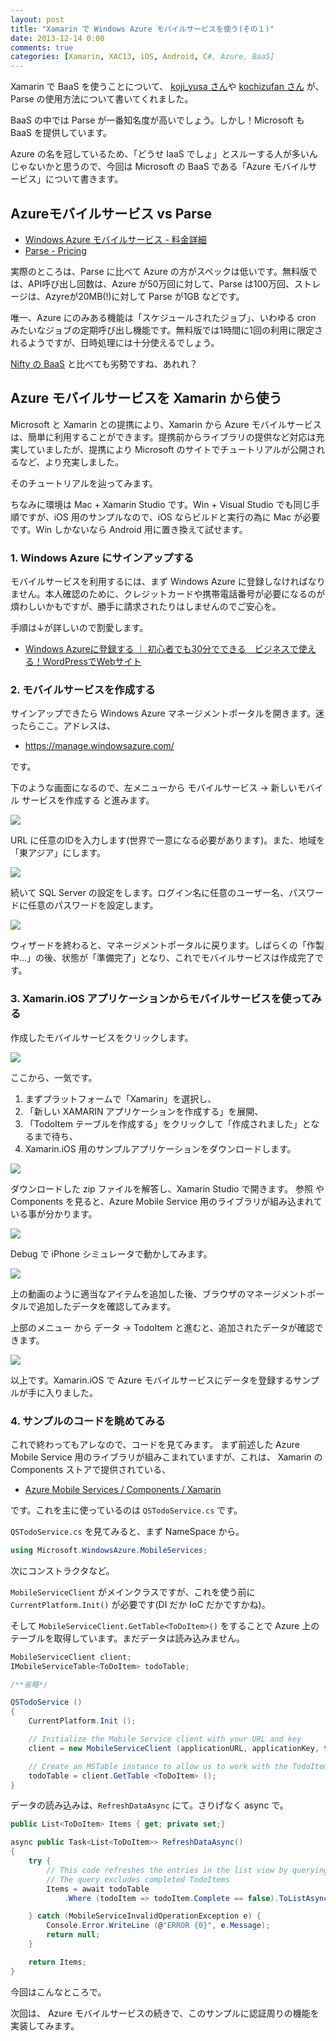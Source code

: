 ```yaml
---
layout: post
title: "Xamarin で Windows Azure モバイルサービスを使う(その１)"
date: 2013-12-14 0:00
comments: true
categories: [Xamarin, XAC13, iOS, Android, C#, Azure, BaaS]
---
```

Xamarin で BaaS を使うことについて、 [koji_yusa さん](http://qiita.com/koji_yusa/items/a6878bef10577ee744b5)や [kochizufan さん](http://qiita.com/kochizufan/items/c91b3a59a56d8fc54bb7) が、Parse の使用方法について書いてくれました。
<!--more-->
BaaS の中では Parse が一番知名度が高いでしょう。しかし！Microsoft も BaaS を提供しています。

Azure の名を冠しているため、「どうせ IaaS でしょ」とスルーする人が多いんじゃないかと思うので、今回は Microsoft の BaaS である「Azure モバイルサービス」について書きます。

## Azureモバイルサービス vs Parse

* [Windows Azure モバイルサービス - 料金詳細](http://www.windowsazure.com/ja-jp/pricing/details/mobile-services/)
* [Parse - Pricing](https://parse.com/plans)

実際のところは、Parse に比べて Azure の方がスペックは低いです。無料版では、API呼び出し回数は、Azure が50万回に対して、Parse は100万回、ストレージは、Azyreが20MB(!)に対して Parse が1GB などです。

唯一、Azure にのみある機能は「スケジュールされたジョブ」、いわゆる cron みたいなジョブの定期呼び出し機能です。無料版では1時間に1回の利用に限定されるようですが、日時処理には十分使えるでしょう。

[Nifty の BaaS](http://mb.cloud.nifty.com/price.htm) と比べても劣勢ですね、あれれ？

## Azure モバイルサービスを Xamarin から使う

Microsoft と Xamarin との提携により、Xamarin から Azure モバイルサービスは、簡単に利用することができます。提携前からライブラリの提供など対応は充実していましたが、提携により Microsoft のサイトでチュートリアルが公開されるなど、より充実しました。

そのチュートリアルを辿ってみます。

ちなみに環境は Mac + Xamarin Studio です。Win + Visual Studio でも同じ手順ですが、iOS 用のサンプルなので、iOS ならビルドと実行の為に Mac が必要です。Win しかないなら Android 用に置き換えて試せます。

### 1. Windows Azure にサインアップする

モバイルサービスを利用するには、まず Windows Azure に登録しなければなりません。本人確認のために、クレジットカードや携帯電話番号が必要になるのが煩わしいかもですが、勝手に請求されたりはしませんのでご安心を。

手順は↓が詳しいので割愛します。

* [Windows Azureに登録する ｜ 初心者でも30分でできる　ビジネスで使える！WordPressでWebサイト](http://wordpress-web.azurewebsites.net/guide)

### 2. モバイルサービスを作成する

サインアップできたら Windows Azure マネージメントポータルを開きます。迷ったらここ。アドレスは、

* https://manage.windowsazure.com/

です。

下のような画面になるので、左メニューから モバイルサービス → 新しいモバイル サービスを作成する と進みます。

![](/assets/images/posts/using_azure_mobile_service_by_xamarin_1_01.png)

URL に任意のIDを入力します(世界で一意になる必要があります)。また、地域を「東アジア」にします。

![](/assets/images/posts/using_azure_mobile_service_by_xamarin_1_02.png)

続いて SQL Server の設定をします。ログイン名に任意のユーザー名、パスワードに任意のパスワードを設定します。

![](/assets/images/posts/using_azure_mobile_service_by_xamarin_1_03.png)

ウィザードを終わると、マネージメントポータルに戻ります。しばらくの「作製中…」の後、状態が「準備完了」となり、これでモバイルサービスは作成完了です。

### 3. Xamarin.iOS アプリケーションからモバイルサービスを使ってみる

作成したモバイルサービスをクリックします。

![](/assets/images/posts/using_azure_mobile_service_by_xamarin_1_04.png)

ここから、一気です。

1. まずプラットフォームで「Xamarin」を選択し、
2. 「新しい XAMARIN アプリケーションを作成する」を展開、
3. 「TodoItem テーブルを作成する」をクリックして「作成されました」となるまで待ち、
4. Xamarin.iOS 用のサンプルアプリケーションをダウンロードします。

![](/assets/images/posts/using_azure_mobile_service_by_xamarin_1_05.png)

ダウンロードした zip ファイルを解答し、Xamarin Studio で開きます。
参照 や Components を見ると、Azure Mobile Service 用のライブラリが組み込まれている事が分かります。

![](/assets/images/posts/using_azure_mobile_service_by_xamarin_1_06.png)

Debug で iPhone シミュレータで動かしてみます。

![](/assets/images/posts/using_azure_mobile_service_by_xamarin_1_07.gif)

上の動画のように適当なアイテムを追加した後、ブラウザのマネージメントポータルで追加したデータを確認してみます。

上部のメニュー から データ → TodoItem と進むと、追加されたデータが確認できます。

![](/assets/images/posts/using_azure_mobile_service_by_xamarin_1_08.gif)

以上です。Xamarin.iOS で Azure モバイルサービスにデータを登録するサンプルが手に入りました。

### 4. サンプルのコードを眺めてみる

これで終わってもアレなので、コードを見てみます。
まず前述した Azure Mobile Service 用のライブラリが組みこまれていますが、これは、 Xamarin の Components ストアで提供されている、

* [Azure Mobile Services / Components / Xamarin](http://components.xamarin.com/view/azure-mobile-services)

です。これを主に使っているのは ``QSTodoService.cs`` です。

``QSTodoService.cs`` を見てみると、まず NameSpace から。

```csharp
using Microsoft.WindowsAzure.MobileServices;
```

次にコンストラクタなど。

``MobileServiceClient`` がメインクラスですが、これを使う前に ``CurrentPlatform.Init()`` が必要です(DI だか IoC だかですかね)。

そして ``MobileServiceClient.GetTable<ToDoItem>()`` をすることで Azure 上のテーブルを取得しています。まだデータは読み込みません。

```csharp
MobileServiceClient client;
IMobileServiceTable<ToDoItem> todoTable;

/**省略*/

QSTodoService ()
{
	CurrentPlatform.Init ();

	// Initialize the Mobile Service client with your URL and key
	client = new MobileServiceClient (applicationURL, applicationKey, this);

	// Create an MSTable instance to allow us to work with the TodoItem table
	todoTable = client.GetTable <ToDoItem> ();
}
```

データの読み込みは、``RefreshDataAsync`` にて。さりげなく async で。


```csharp
public List<ToDoItem> Items { get; private set;}

async public Task<List<ToDoItem>> RefreshDataAsync()
{
	try {
		// This code refreshes the entries in the list view by querying the TodoItems table.
		// The query excludes completed TodoItems
		Items = await todoTable
			.Where (todoItem => todoItem.Complete == false).ToListAsync ();

	} catch (MobileServiceInvalidOperationException e) {
		Console.Error.WriteLine (@"ERROR {0}", e.Message);
		return null;
	}

	return Items;
}
```

今回はこんなところで。

次回は、 Azure モバイルサービスの続きで、このサンプルに認証周りの機能を実装してみます。